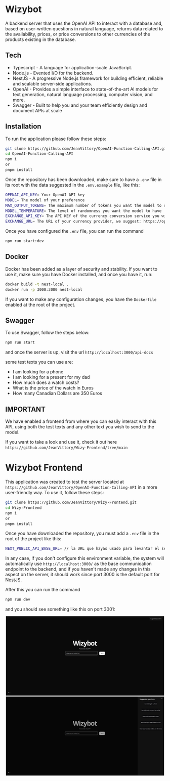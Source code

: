 # Wizybot

A backend server that uses the OpenAI API to interact with a database and, based on user-written questions in natural language, returns data related to the availability, prices, or price conversions to other currencies of the products existing in the database.

## Tech

- Typescript - A language for application-scale JavaScript.
- Node.js - Evented I/O for the backend.
- NestJS - A progressive Node.js framework for building efficient, reliable and scalable server-side applications.
- OpenAI - Provides a simple interface to state-of-the-art AI models for text generation, natural language processing, computer vision, and more.
- Swagger - Built to help you and your team efficiently design and document APIs at scale

## Installation

To run the application please follow these steps:

```sh
git clone https://github.com/JeanVittory/OpenAI-Function-Calling-API.git
cd OpenAI-Function-Calling-API
npm i
or
pnpm install
```

Once the repository has been downloaded, make sure to have a `.env` file in its root with the data suggested in the `.env.example` file, like this:

```sh
OPENAI_API_KEY= Your OpenAI API key
MODEL= The model of your preference
MAX_OUTPUT_TOKENS= The maximum number of tokens you want the model to respond with
MODEL_TEMPERATURE= The level of randomness you want the model to have
EXCHANGE_API_KEY= The API KEY of the currency conversion service you wish to use
EXCHANGE_URL= The URL of your currency provider, we suggest: https://openexchangerates.org/api/latest.json
```

Once you have configured the `.env` file, you can run the command

```sh
npm run start:dev
```

## Docker

Docker has been added as a layer of security and stability. If you want to use it, make sure you have Docker installed, and once you have it, run:

```sh
docker build -t nest-local .
docker run -p 3000:3000 nest-local
```

If you want to make any configuration changes, you have the `Dockerfile` enabled at the root of the project.

## Swagger

To use Swagger, follow the steps below:

```sh
npm run start
```

and once the server is up, visit the url `http://localhost:3000/api-docs`

some test texts you can use are:

- I am looking for a phone
- I am looking for a present for my dad
- How much does a watch costs?
- What is the price of the watch in Euros
- How many Canadian Dollars are 350 Euros

## IMPORTANT

We have enabled a frontend from where you can easily interact with this API, using both the test texts and any other text you wish to send to the model.

If you want to take a look and use it, check it out here `https://github.com/JeanVittory/Wizy-Frontend/tree/main`

# Wizybot Frontend

This application was created to test the server located at `https://github.com/JeanVittory/OpenAI-Function-Calling-API` in a more user-friendly way. To use it, follow these steps:

```sh
git clone https://github.com/JeanVittory/Wizy-Frontend.git
cd Wizy-Frontend
npm i
or
pnpm install
```

Once you have downloaded the repository, you must add a `.env` file in the root of the project like this:

```sh
NEXT_PUBLIC_API_BASE_URL= // la URL que hayas usado para levantar el servidor backend
```

In any case, if you don't configure this environment variable, the system will automatically use `http://localhost:3000/` as the base communication endpoint to the backend, and if you haven't made any changes in this aspect on the server, it should work since port 3000 is the default port for NestJS.

After this you can run the command

```sh
npm run dev
```

and you should see something like this on port 3001:

<div align="center">
  <img src="./assets/app-image.jpeg" alt="Imagen 1" width="500"/>
</div>

<div align="center">
  <img src="./assets/app-image-2.jpeg" alt="Imagen 2" width="500"/>
</div>
